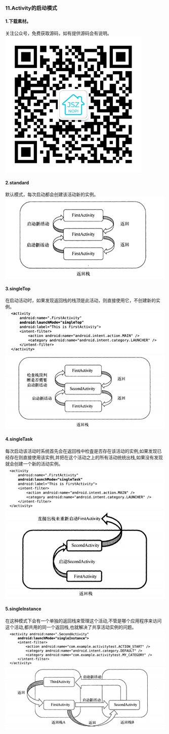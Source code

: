 ### 11.Activity的启动模式
#### 1.下载素材。
关注公众号，免费获取源码，如有提供源码会有说明。
![title](https://raw.githubusercontent.com/JSZNopi/JSZImage/master/gitnote/2019/10/30/WXCODE-1572446034519.jpeg)

#### 2.standard
默认模式，每次启动都会创建该活动新的实例。
![title](https://raw.githubusercontent.com/JSZNopi/JSZImage/master/gitnote/2019/12/07/1-1575720328022.png)

#### 3.singleTop
在启动活动时，如果发现返回栈的栈顶是此活动，则直接使用它，不创建新的实例。
![title](https://raw.githubusercontent.com/JSZNopi/JSZImage/master/gitnote/2019/12/07/2-1575720362420.png)
![title](https://raw.githubusercontent.com/JSZNopi/JSZImage/master/gitnote/2019/12/07/22-1575720369821.png)

#### 4.singleTask
每次启动该活动时系统首先会在返回栈中检査是否存在该活动的实例,如果发现已经存在则直接使用该实例,并把在这个活动之上的所有活动统统出栈,如果没有发现就会创建一个新的活动实例。
![title](https://raw.githubusercontent.com/JSZNopi/JSZImage/master/gitnote/2019/12/07/3-1575720404181.png)
![title](https://raw.githubusercontent.com/JSZNopi/JSZImage/master/gitnote/2019/12/07/33-1575720411603.png)

#### 5.singleInstance
在这种模式下会有一个单独的返回栈来管理这个活动,不管是哪个应用程序来访问这个活动,都共用的同一个返回栈,也就解决了共享活动实例的问题。
![title](https://raw.githubusercontent.com/JSZNopi/JSZImage/master/gitnote/2019/12/07/4-1575720636141.png)
![title](https://raw.githubusercontent.com/JSZNopi/JSZImage/master/gitnote/2019/12/07/44-1575720644524.png)